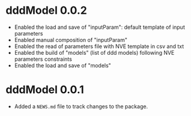 # dddModel 0.0.2

* Enabled the load and save of "inputParam": default template of input parameters
* Enabled manual composition of "inputParam"
* Enabled the read of parameters file with NVE template in csv and txt
* Enabled the build of "models" (list of ddd models) following NVE parameters constraints
* Enabled the load and save of "models"

# dddModel 0.0.1

* Added a `NEWS.md` file to track changes to the package.
